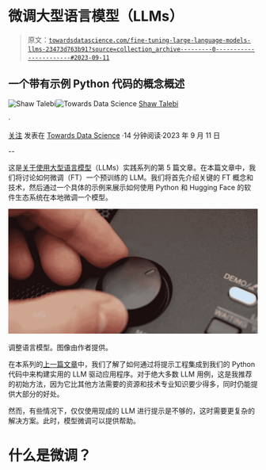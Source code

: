 # 微调大型语言模型（LLMs）

> 原文：[`towardsdatascience.com/fine-tuning-large-language-models-llms-23473d763b91?source=collection_archive---------0-----------------------#2023-09-11`](https://towardsdatascience.com/fine-tuning-large-language-models-llms-23473d763b91?source=collection_archive---------0-----------------------#2023-09-11)

## 一个带有示例 Python 代码的概念概述

[](https://shawhin.medium.com/?source=post_page-----23473d763b91--------------------------------)![Shaw Talebi](https://shawhin.medium.com/?source=post_page-----23473d763b91--------------------------------)[](https://towardsdatascience.com/?source=post_page-----23473d763b91--------------------------------)![Towards Data Science](https://towardsdatascience.com/?source=post_page-----23473d763b91--------------------------------) [Shaw Talebi](https://shawhin.medium.com/?source=post_page-----23473d763b91--------------------------------)

·

[关注](https://medium.com/m/signin?actionUrl=https%3A%2F%2Fmedium.com%2F_%2Fsubscribe%2Fuser%2Ff3998e1cd186&operation=register&redirect=https%3A%2F%2Ftowardsdatascience.com%2Ffine-tuning-large-language-models-llms-23473d763b91&user=Shaw+Talebi&userId=f3998e1cd186&source=post_page-f3998e1cd186----23473d763b91---------------------post_header-----------) 发表在 [Towards Data Science](https://towardsdatascience.com/?source=post_page-----23473d763b91--------------------------------) ·14 分钟阅读·2023 年 9 月 11 日[](https://medium.com/m/signin?actionUrl=https%3A%2F%2Fmedium.com%2F_%2Fvote%2Ftowards-data-science%2F23473d763b91&operation=register&redirect=https%3A%2F%2Ftowardsdatascience.com%2Ffine-tuning-large-language-models-llms-23473d763b91&user=Shaw+Talebi&userId=f3998e1cd186&source=-----23473d763b91---------------------clap_footer-----------)

--

[](https://medium.com/m/signin?actionUrl=https%3A%2F%2Fmedium.com%2F_%2Fbookmark%2Fp%2F23473d763b91&operation=register&redirect=https%3A%2F%2Ftowardsdatascience.com%2Ffine-tuning-large-language-models-llms-23473d763b91&source=-----23473d763b91---------------------bookmark_footer-----------)

这是[关于使用大型语言模型](https://medium.com/towards-data-science/a-practical-introduction-to-llms-65194dda1148)（LLMs）实践系列的第 5 篇文章。在本篇文章中，我们将讨论如何微调（FT）一个预训练的 LLM。我们将首先介绍关键的 FT 概念和技术，然后通过一个具体的示例来展示如何使用 Python 和 Hugging Face 的软件生态系统在本地微调一个模型。

![](img/d74b7565b127d69e37ddf51e16125896.png)

调整语言模型。图像由作者提供。

在本系列的[上一篇文章](https://medium.com/towards-data-science/prompt-engineering-how-to-trick-ai-into-solving-your-problems-7ce1ed3b553f)中，我们了解了如何通过将提示工程集成到我们的 Python 代码中来构建实用的 LLM 驱动应用程序。对于绝大多数 LLM 用例，这是我推荐的初始方法，因为它比其他方法需要的资源和技术专业知识要少得多，同时仍能提供大部分的好处。

然而，有些情况下，仅仅使用现成的 LLM 进行提示是不够的，这时需要更复杂的解决方案。此时，模型微调可以提供帮助。

# **什么是微调？**

